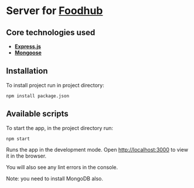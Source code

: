 # Server for [Foodhub](https://foodhub-c3fd3.web.app/)

## Core technologies used

* __[Express.js](https://expressjs.com/)__
* __[Mongoose](https://mongoosejs.com/)__ 

## Installation

To install project run in project directory:

```
npm install package.json
```

## Available scripts

To start the app, in the project directory run:

```
npm start
```


Runs the app in the development mode.
Open [http://localhost:3000](http://localhost:3000) to view it in the browser.

You will also see any lint errors in the console.

Note: you need to install MongoDB also.
